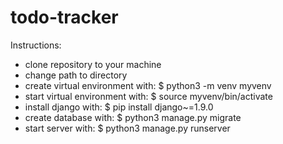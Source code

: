 # todo-tracker

Instructions:

- clone repository to your machine
- change path to directory
- create virtual environment with: $ python3 -m venv myvenv
- start virtual environment with: $ source myvenv/bin/activate
- install django with: $ pip install django~=1.9.0
- create database with: $ python3 manage.py migrate
- start server with: $ python3 manage.py runserver
